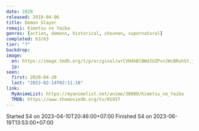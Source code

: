 ```yaml
---
date: 2020
released: 2019-04-06
title: Demon Slayer
romaji: Kimetsu no Yaiba
genres: [action, demons, historical, shounen, supernatural]
completed: 63/63
tier: "?"
backdrop: 
image:
  en: https://image.tmdb.org/t/p/original/wrCVHdkBlBWdJUZPvnJWcBRuhSY.jpg
  jp: 
seen:
  first: 2020-04-20
  last: "2022-02-14T02:11:18"
link:
  MyAnimeList: https://myanimelist.net/anime/38000/Kimetsu_no_Yaiba
  TMDB: https://www.themoviedb.org/tv/85937
---
```


Started S4 on 2023-04-10T20:46:00+07:00
Finished S4 on 2023-06-19T13:53:00+07:00
